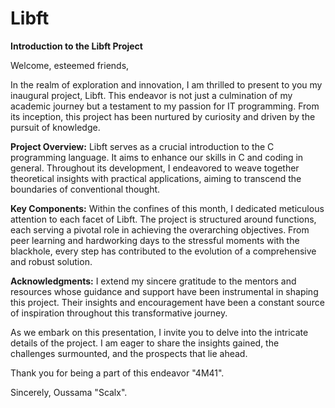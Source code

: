 # Libft

**Introduction to the Libft Project**

Welcome, esteemed friends,

In the realm of exploration and innovation, I am thrilled to present to you my inaugural project, Libft. This endeavor is not just a culmination of my academic journey but a testament to my passion for IT programming. From its inception, this project has been nurtured by curiosity and driven by the pursuit of knowledge.

**Project Overview:**
Libft serves as a crucial introduction to the C programming language. It aims to enhance our skills in C and coding in general. Throughout its development, I endeavored to weave together theoretical insights with practical applications, aiming to transcend the boundaries of conventional thought.

**Key Components:**
Within the confines of this month, I dedicated meticulous attention to each facet of Libft. The project is structured around functions, each serving a pivotal role in achieving the overarching objectives. From peer learning and hardworking days to the stressful moments with the blackhole, every step has contributed to the evolution of a comprehensive and robust solution.

**Acknowledgments:**
I extend my sincere gratitude to the mentors and resources whose guidance and support have been instrumental in shaping this project. Their insights and encouragement have been a constant source of inspiration throughout this transformative journey.

As we embark on this presentation, I invite you to delve into the intricate details of the project. I am eager to share the insights gained, the challenges surmounted, and the prospects that lie ahead.

Thank you for being a part of this endeavor "4M41".

Sincerely,
Oussama "Scalx".
